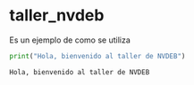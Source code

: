 # taller_nvdeb


<!-- WARNING: THIS FILE WAS AUTOGENERATED! DO NOT EDIT! -->

Es un ejemplo de como se utiliza

``` python
print("Hola, bienvenido al taller de NVDEB")
```

    Hola, bienvenido al taller de NVDEB

